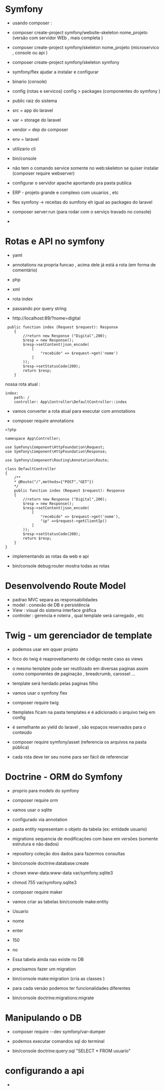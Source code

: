 # Symfony 

- usando composer : 

- composer create-project symfony/website-skeleton nome_projeto (versão com servidor WEb , mais completa )

- composer create-project symfony/skeleton nome_projeto (microservico , console ou api )

- composer create-project symfony/skeleton symfony

- symfony/flex ajudar a instalar e configurar 

- binario (console)
- config (rotas e servicos)  config > packages (componentes do symfony )
- public raiz do sistema 
- src = app do laravel 
- var = storage do laravel 
- vendor = dep do composer
- env = laravel 

- utilizario cli 
- bin/console
- não tem o comando service  somente no web:skeleton  se quiser instalar (composer require webserver)

- configurar o servidor apache apontando pra pasta publica 
- ERP - projeto grande e complexo com usuarios , etc 
- flex symfony -> receitas do sumfony eh igual ao packages do laravel 
- composer server:run (para rodar com o serviço travado no console)
-
# Rotas e API no symfony 

- yaml 
- annotations na propria funcao , acima dele já está a rota (em forma de comentário)
- php 
- xml 

- rota index 
- passando por query string 
- http://localhost:89/?nome=digital

```JS 
 public function index (Request $request): Response
    {
        //return new Response ("Digital",200);
        $resp = new Response();
        $resp->setContent(json_encode(
            [
                "recebido" => $request->get('nome')
            ]
        )); 
        $resp->setStatusCode(200);
        return $resp; 
    }
```

nossa rota atual : 

```JS 
index:
    path: /
    controller: App\Controller\DefaultController::index
```
- vamos converter a rota atual para executar com annotations 

- composer require annotations

```JS
<?php 

namespace App\Controller; 

use Symfony\Component\HttpFoundation\Request; 
use Symfony\Component\HttpFoundation\Response; 

use Symfony\Component\Routing\Annotation\Route;

class DefaultController 
{
    /**
    * @Route("/",methods={"POST","GET"})
    */
    public function index (Request $request): Response
    {
        //return new Response ("Digital",200);
        $resp = new Response();
        $resp->setContent(json_encode(
            [
                "recebido" => $request->get('nome'),
                "ip" =>$request->getClientIp()
            ]
        )); 
        $resp->setStatusCode(200);
        return $resp; 
    }
}
```

- implementando as rotas da web e api 

- bin/console debug:router mostra todas as rotas 

# Desenvolvendo Route Model 

- padrao MVC separa as responsabilidades
- model : conexão de DB e persistência 
- View : visual do sistema interface gráfica 
- controler : gerencia e roteira , qual template será carregado , etc 


# Twig - um gerenciador de template 

- podemos usar em qquer projeto 
- foco do twig é reaproveitamento de código neste caso as views 
- o mesmo template pode ser reutilizado em diversas paginas assim como componentes de paginação , breadcrumb, carossel ... 
- template será herdado pelas paginas filho 

- vamos usar o symfony flex 
- composer require twig 
- ttemplates ficam na pasta templates e é adicionado o arquivo twig em config 
- é semelhante ao yield do laravel , são espaços reservados para o conteúdo 
- composer require symfony/asset (referencia os arquivos na pasta pública)
- cada rota deve ter seu nome para ser fácil de  referenciar 


# Doctrine - ORM do Symfony 

- proprio para models do symfony 
- composer require orm 
- vamos usar o sqlite 
- configurado via annotation 
- pasta entity representam o objeto da tabela (ex: entidade usuario)
- migrations sequencia de modificações com base em versões (somente estrutura e não dados)
- repository coleção dos dados para fazermos consultas 

- bin/console doctrine:database:create

- chown www-data:www-data var/symfony.sqlite3 
- chmod 755 var/symfony.sqlite3 

- composer require maker  
- vamos criar as tabelas bin/console make:entity
- Usuario
- nome
- enter
- 150
- no
- Essa tabela ainda nao existe no DB 
- precisamos fazer um migration 
- bin/console make:migration (cria as classes )
- para cada versão podemos ter funcionalidades diferentes 
- bin/console doctrine:migrations:migrate
# Manipulando o DB 

- composer require --dev symfony/var-dumper


- podemos executar comandos sql do terminal 
- bin/console doctrine:query:sql "SELECT * FROM usuario"


# configurando a api 

- 


